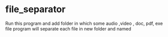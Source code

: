 # file_separator
Run  this program and add folder in which some audio ,video , doc, pdf, exe file 
program will separate each file in new folder and named
